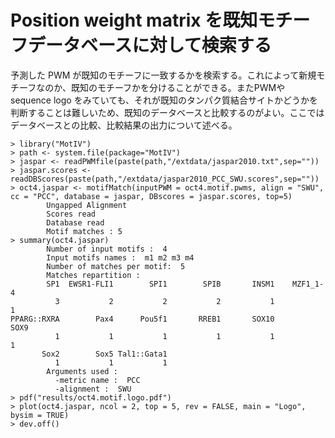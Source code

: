 # Position weight matrix を既知モチーフデータベースに対して検索する
予測した PWM が既知のモチーフに一致するかを検索する。これによって新規モチーフなのか、既知のモチーフかを分けることができる。またPWMや sequence logo をみていても、それが既知のタンパク質結合サイトかどうかを判断することは難しいため、既知のデータベースと比較するのがよい。ここではデータベースとの比較、比較結果の出力について述べる。

```
> library("MotIV")
> path <- system.file(package="MotIV")
> jaspar <- readPWMfile(paste(path,"/extdata/jaspar2010.txt",sep=""))
> jaspar.scores <- readDBScores(paste(path,"/extdata/jaspar2010_PCC_SWU.scores",sep=""))
> oct4.jaspar <- motifMatch(inputPWM = oct4.motif.pwms, align = "SWU", cc = "PCC", database = jaspar, DBscores = jaspar.scores, top=5)
        Ungapped Alignment
        Scores read
        Database read
        Motif matches : 5
> summary(oct4.jaspar)
        Number of input motifs :  4 
        Input motifs names :  m1 m2 m3 m4 
        Number of matches per motif:  5 
        Matches repartition : 
        SP1  EWSR1-FLI1        SPI1        SPIB       INSM1    MZF1_1-4 
          3           2           2           2           1           1 
PPARG::RXRA        Pax4      Pou5f1       RREB1       SOX10        SOX9 
          1           1           1           1           1           1 
       Sox2        Sox5 Tal1::Gata1 
          1           1           1 
        Arguments used : 
          -metric name :  PCC 
          -alignment :  SWU 
> pdf("results/oct4.motif.logo.pdf")
> plot(oct4.jaspar, ncol = 2, top = 5, rev = FALSE, main = "Logo", bysim = TRUE)
> dev.off()
```